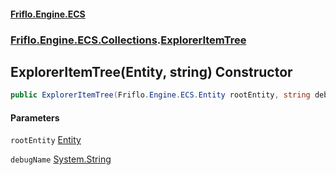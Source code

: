 #### [Friflo.Engine.ECS](index.md#'index')
### [Friflo.Engine.ECS.Collections](Friflo.Engine.ECS.Collections.md#'Friflo.Engine.ECS.Collections').[ExplorerItemTree](ExplorerItemTree.md#'Friflo.Engine.ECS.Collections.ExplorerItemTree')

## ExplorerItemTree(Entity, string) Constructor

```csharp
public ExplorerItemTree(Friflo.Engine.ECS.Entity rootEntity, string debugName);
```
#### Parameters

<a name='Friflo.Engine.ECS.Collections.ExplorerItemTree.ExplorerItemTree(Friflo.Engine.ECS.Entity,string).rootEntity'></a>

`rootEntity` [Entity](Entity.md#'Friflo.Engine.ECS.Entity')

<a name='Friflo.Engine.ECS.Collections.ExplorerItemTree.ExplorerItemTree(Friflo.Engine.ECS.Entity,string).debugName'></a>

`debugName` [System.String](https://docs.microsoft.com/en-us/dotnet/api/System.String#'System.String')